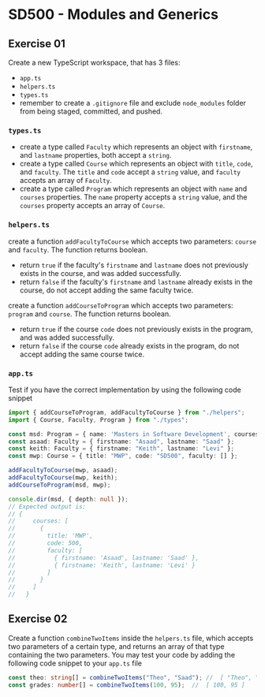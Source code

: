 # SD500 - Modules and Generics
## Exercise 01
Create a new TypeScript workspace, that has 3 files:
* `app.ts`
* `helpers.ts`
* `types.ts`
* remember to create a `.gitignore` file and exclude `node_modules` folder from being staged, committed, and pushed.
### `types.ts`
* create a type called `Faculty` which represents an object with `firstname`, and `lastname` properties, both accept a `string`.
* create a type called `Course` which represents an object with `title`, `code`, and `faculty`. The `title` and `code` accept a `string` value, and `faculty` accepts an array of `Faculty`.
* create a type called `Program` which represents an object with `name` and `courses` properties. The `name` property accepts a `string` value, and the `courses` property accepts an array of `Course`.
   
### `helpers.ts`
create a function `addFacultyToCourse` which accepts two parameters: `course` and `faculty`. The function returns boolean.
* return `true` if the faculty's `firstname` and `lastname` does not previously exists in the course, and was added successfully.
* return `false` if the faculty's `firstname` and `lastname` already exists in the course, do not accept adding the same faculty twice.

create a function `addCourseToProgram` which accepts two parameters: `program` and `course`. The function returns boolean.
* return `true` if the course `code` does not previously exists in the program, and was added successfully.
* return `false` if the course `code` already exists in the program, do not accept adding the same course twice.
   
### `app.ts`
Test if you have the correct implementation by using the following code snippet
```typescript
import { addCourseToProgram, addFacultyToCourse } from "./helpers";
import { Course, Faculty, Program } from "./types";

const msd: Program = { name: 'Masters in Software Development', courses: [] };
const asaad: Faculty = { firstname: "Asaad", lastname: "Saad" };
const keith: Faculty = { firstname: "Keith", lastname: "Levi" };
const mwp: Course = { title: "MWP", code: "SD500", faculty: [] };

addFacultyToCourse(mwp, asaad);
addFacultyToCourse(mwp, keith);
addCourseToProgram(msd, mwp);

console.dir(msd, { depth: null });
// Expected output is:
// {
//     courses: [
//       {
//         title: 'MWP',
//         code: 500,
//         faculty: [
//           { firstname: 'Asaad', lastname: 'Saad' },
//           { firstname: 'Keith', lastname: 'Levi' }
//         ]
//       }
//     ]
//   }
```
## Exercise 02
Create a function `combineTwoItems` inside the `helpers.ts` file, which accepts two parameters of a certain type, and returns an array of that type containing the two parameters.
You may test your code by adding the following code snippet to your `app.ts` file
```typescript
const theo: string[] = combineTwoItems("Theo", "Saad"); //  [ "Theo", "Saad" ]
const grades: number[] = combineTwoItems(100, 95);  //  [ 100, 95 ]
```
